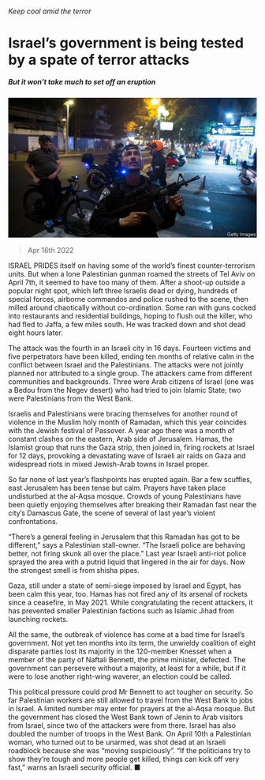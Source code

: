 ###### Keep cool amid the terror

# Israel’s government is being tested by a spate of terror attacks 

##### But it won’t take much to set off an eruption 

![image](images/20220416_map502.jpg) 

> Apr 16th 2022 

ISRAEL PRIDES itself on having some of the world’s finest counter-terrorism units. But when a lone Palestinian gunman roamed the streets of Tel Aviv on April 7th, it seemed to have too many of them. After a shoot-up outside a popular night spot, which left three Israelis dead or dying, hundreds of special forces, airborne commandos and police rushed to the scene, then milled around chaotically without co-ordination. Some ran with guns cocked into restaurants and residential buildings, hoping to flush out the killer, who had fled to Jaffa, a few miles south. He was tracked down and shot dead eight hours later.

The attack was the fourth in an Israeli city in 16 days. Fourteen victims and five perpetrators have been killed, ending ten months of relative calm in the conflict between Israel and the Palestinians. The attacks were not jointly planned nor attributed to a single group. The attackers came from different communities and backgrounds. Three were Arab citizens of Israel (one was a Bedou from the Negev desert) who had tried to join Islamic State; two were Palestinians from the West Bank.


Israelis and Palestinians were bracing themselves for another round of violence in the Muslim holy month of Ramadan, which this year coincides with the Jewish festival of Passover. A year ago there was a month of constant clashes on the eastern, Arab side of Jerusalem. Hamas, the Islamist group that runs the Gaza strip, then joined in, firing rockets at Israel for 12 days, provoking a devastating wave of Israeli air raids on Gaza and widespread riots in mixed Jewish-Arab towns in Israel proper.

So far none of last year’s flashpoints has erupted again. Bar a few scuffles, east Jerusalem has been tense but calm. Prayers have taken place undisturbed at the al-Aqsa mosque. Crowds of young Palestinians have been quietly enjoying themselves after breaking their Ramadan fast near the city’s Damascus Gate, the scene of several of last year’s violent confrontations.

“There’s a general feeling in Jerusalem that this Ramadan has got to be different,” says a Palestinian stall-owner. “The Israeli police are behaving better, not firing skunk all over the place.” Last year Israeli anti-riot police sprayed the area with a putrid liquid that lingered in the air for days. Now the strongest smell is from shisha pipes.

Gaza, still under a state of semi-siege imposed by Israel and Egypt, has been calm this year, too. Hamas has not fired any of its arsenal of rockets since a ceasefire, in May 2021. While congratulating the recent attackers, it has prevented smaller Palestinian factions such as Islamic Jihad from launching rockets.

All the same, the outbreak of violence has come at a bad time for Israel’s government. Not yet ten months into its term, the unwieldy coalition of eight disparate parties lost its majority in the 120-member Knesset when a member of the party of Naftali Bennett, the prime minister, defected. The government can persevere without a majority, at least for a while, but if it were to lose another right-wing waverer, an election could be called.

This political pressure could prod Mr Bennett to act tougher on security. So far Palestinian workers are still allowed to travel from the West Bank to jobs in Israel. A limited number may enter for prayers at the al-Aqsa mosque. But the government has closed the West Bank town of Jenin to Arab visitors from Israel, since two of the attackers were from there. Israel has also doubled the number of troops in the West Bank. On April 10th a Palestinian woman, who turned out to be unarmed, was shot dead at an Israeli roadblock because she was “moving suspiciously”. “If the politicians try to show they’re tough and more people get killed, things can kick off very fast,” warns an Israeli security official. ■


